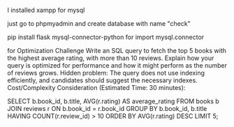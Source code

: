 I installed xampp for mysql 

just go to phpmyadmin and create database with name "check"

pip install flask mysql-connector-python for import mysql.connector

for 
Optimization Challenge
Write an SQL query to fetch the top 5 books with the highest average rating, with more than
10 reviews.
Explain how your query is optimized for performance and how it might perform as the
number of reviews grows.
Hidden problem: The query does not use indexing efficiently, and candidates should suggest
the necessary indexes.
Cost/Complexity Consideration (Estimated Time: 30 minutes):


SELECT b.book_id, b.title, AVG(r.rating) AS average_rating
FROM books b
JOIN reviews r ON b.book_id = r.book_id
GROUP BY b.book_id, b.title
HAVING COUNT(r.review_id) > 10
ORDER BY AVG(r.rating) DESC
LIMIT 5;


